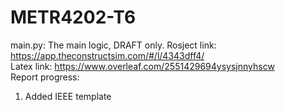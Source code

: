 # METR4202-T6
main.py: The main logic, DRAFT only.
Rosject link: https://app.theconstructsim.com/#/l/4343dff4/ <br/>
Latex link: https://www.overleaf.com/2551429694ysysjnnyhscw <br/>
Report progress:
1. Added IEEE template

